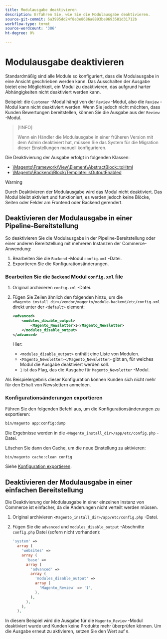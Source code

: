 ```yaml
---
title: Modulausgabe deaktivieren
description: Erfahren Sie, wie Sie die Modulausgabe deaktivieren.
source-git-commit: 6a3995dd24f8e3e8686a8893be9693581d31712b
workflow-type: tm+mt
source-wordcount: '386'
ht-degree: 0%

---
```



# Modulausgabe deaktivieren

Standardmäßig sind alle Module so konfiguriert, dass die Modulausgabe in eine Ansicht geschrieben werden kann. Das Ausschalten der Ausgabe bietet eine Möglichkeit, ein Modul zu deaktivieren, das aufgrund harter Abhängigkeiten nicht deaktiviert werden kann.

Beispiel: die `Customer` -Modul hängt von der `Review` -Modul, also die `Review` -Modul kann nicht deaktiviert werden. Wenn Sie jedoch nicht möchten, dass Kunden Bewertungen bereitstellen, können Sie die Ausgabe aus der `Review` -Modul.

>[!INFO]
>
>Wenn ein Händler die Modulausgabe in einer früheren Version mit dem Admin deaktiviert hat, müssen Sie das System für die Migration dieser Einstellungen manuell konfigurieren.

Die Deaktivierung der Ausgabe erfolgt in folgenden Klassen:

- [\Magento\Framework\View\Element\AbstractBlock::toHtml](https://github.com/magento/magento2/blob/36097739bbb0b8939ad9a2a0dadee64318153dca/lib/internal/Magento/Framework/View/Element/AbstractBlock.php#L651)
- [\Magento\Backend\Block\Template::isOutputEnabled](https://github.com/magento/magento2/blob/0c786907ffe03d0e2990612eec16ee58b00379c5/app/code/Magento/Backend/Block/Template.php#L96)

>[!WARNING]
>
>Durch Deaktivieren der Modulausgabe wird das Modul nicht deaktiviert. Das Modul bleibt aktiviert und funktioniert, es werden jedoch keine Blöcke, Seiten oder Felder am Frontend oder Backend gerendert.

## Deaktivieren der Modulausgabe in einer Pipeline-Bereitstellung

So deaktivieren Sie die Modulausgabe in der Pipeline-Bereitstellung oder einer anderen Bereitstellung mit mehreren Instanzen der Commerce-Anwendung:

1. Bearbeiten Sie die `Backend` -Modul `config.xml` -Datei.
1. Exportieren Sie die Konfigurationsänderungen.

### Bearbeiten Sie die `Backend` Modul `config.xml` file

1. Original archivieren `config.xml` -Datei.
1. Fügen Sie Zeilen ähnlich den folgenden hinzu, um die `<Magento_install_dir>/vendor/magento/module-backend/etc/config.xml` direkt unter der `<default>` element:

   ```xml
   <advanced>
       <modules_disable_output>
           <Magento_Newsletter>1</Magento_Newsletter>
       </modules_disable_output>
   </advanced>
   ```

   Hier:

   - `<modules_disable_output>` enthält eine Liste von Modulen.
   - `<Magento_Newsletter></Magento_Newsletter>` gibt an, für welches Modul die Ausgabe deaktiviert werden soll.
   - `1` ist das Flag, das die Ausgabe für `Magento_Newsletter` -Modul.

Als Beispielergebnis dieser Konfiguration können Kunden sich nicht mehr für den Erhalt von Newslettern anmelden.

### Konfigurationsänderungen exportieren

Führen Sie den folgenden Befehl aus, um die Konfigurationsänderungen zu exportieren:

```bash
bin/magento app:config:dump
```

Die Ergebnisse werden in die `<Magento_install_dir>/app/etc/config.php` -Datei.

Löschen Sie dann den Cache, um die neue Einstellung zu aktivieren:

```bash
bin/magento cache:clean config
```

Siehe [Konfiguration exportieren](../cli/export-configuration.md).

## Deaktivieren der Modulausgabe in einer einfachen Bereitstellung

Die Deaktivierung der Modulausgabe in einer einzelnen Instanz von Commerce ist einfacher, da die Änderungen nicht verteilt werden müssen.

1. Original archivieren `<Magento_install_dir>/app/etc/config.php` -Datei.
1. Fügen Sie die `advanced` und `modules_disable_output` -Abschnitte `config.php` Datei (sofern nicht vorhanden):

   ```php
   'system' =>
     array (
       'websites' =>
       array (
         'base' =>
         array (
           'advanced' =>
           array (
             'modules_disable_output' =>
             array (
               'Magento_Review' => '1',
             ),
           ),
         ),
       ),
     ),
   ```

In diesem Beispiel wird die Ausgabe für die `Magento_Review` -Modul deaktiviert wurde und Kunden keine Produkte mehr überprüfen können.
Um die Ausgabe erneut zu aktivieren, setzen Sie den Wert auf `0`.
